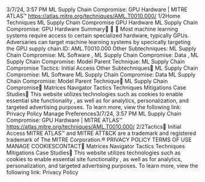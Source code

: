 3/7/24, 3:57 PM ML Supply Chain Compromise: GPU Hardware | MITRE ATLAS™
https://atlas.mitre.org/techniques/AML.T0010.000/ 1/2Home Techniques ML Supply Chain Compromise
GPU Hardware
ML Supply Chain Compromise:
GPU Hardware
Summary󰅂 󰅂 󰅂
Most machine learning systems require access to certain
specialized hardware, typically GPUs. Adversaries can
target machine learning systems by speci cally targeting
the GPU supply chain.ID: AML.T0010.000
Other Subtechniques: ML
Supply Chain Compromise:
ML Software , ML Supply
Chain Compromise: Data ,
ML Supply Chain
Compromise: Model
Parent Technique: ML
Supply Chain Compromise
Tactics: Initial Access
Other Subtechniques󰅀
ML Supply Chain Compromise: ML Software
ML Supply Chain Compromise: Data
ML Supply Chain Compromise: Model
Parent Technique󰅀
ML Supply Chain Compromise󰍜 Matrices Navigator Tactics Techniques Mitigations Case Studies󰍝
This website utilizes technologies such as cookies to enable essential site functionality , as well as
for analytics, personalization, and targeted advertising purposes. To learn more, view the following
link: Privacy Policy
Manage Preferences3/7/24, 3:57 PM ML Supply Chain Compromise: GPU Hardware | MITRE ATLAS™
https://atlas.mitre.org/techniques/AML.T0010.000/ 2/2Tactics󰅀
Initial Access
MITRE ATLAS™ and MITRE ATT&CK are a trademark and registered
trademark of The MITRE Corporation.®
PRIVACY POLICY TERMS OF USE MANAGE COOKIESCONTACT󰍜 Matrices Navigator Tactics Techniques Mitigations Case Studies󰍝
This website utilizes technologies such as cookies to enable essential site functionality , as well as
for analytics, personalization, and targeted advertising purposes. To learn more, view the following
link: Privacy Policy